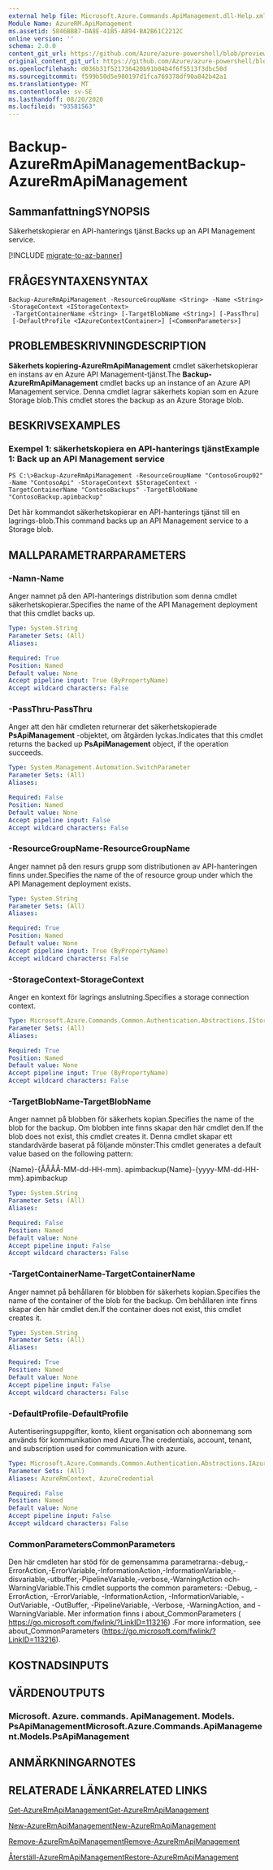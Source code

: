 ```yaml
---
external help file: Microsoft.Azure.Commands.ApiManagement.dll-Help.xml
Module Name: AzureRM.ApiManagement
ms.assetid: 5846BBB7-DA8E-41B5-A894-BA2B61C2212C
online version: ''
schema: 2.0.0
content_git_url: https://github.com/Azure/azure-powershell/blob/preview/src/ResourceManager/ApiManagement/Commands.ApiManagement/help/Backup-AzureRmApiManagement.md
original_content_git_url: https://github.com/Azure/azure-powershell/blob/preview/src/ResourceManager/ApiManagement/Commands.ApiManagement/help/Backup-AzureRmApiManagement.md
ms.openlocfilehash: d036b31f521736420b91b04b4f6f5513f3dbc50d
ms.sourcegitcommit: f599b50d5e980197d1fca769378df90a842b42a1
ms.translationtype: MT
ms.contentlocale: sv-SE
ms.lasthandoff: 08/20/2020
ms.locfileid: "93581563"
---
```

# <span data-ttu-id="e01f3-101">Backup-AzureRmApiManagement</span><span class="sxs-lookup"><span data-stu-id="e01f3-101">Backup-AzureRmApiManagement</span></span>

## <span data-ttu-id="e01f3-102">Sammanfattning</span><span class="sxs-lookup"><span data-stu-id="e01f3-102">SYNOPSIS</span></span>
<span data-ttu-id="e01f3-103">Säkerhetskopierar en API-hanterings tjänst.</span><span class="sxs-lookup"><span data-stu-id="e01f3-103">Backs up an API Management service.</span></span>

[!INCLUDE [migrate-to-az-banner](../../includes/migrate-to-az-banner.md)]

## <span data-ttu-id="e01f3-104">FRÅGESYNTAXEN</span><span class="sxs-lookup"><span data-stu-id="e01f3-104">SYNTAX</span></span>

```
Backup-AzureRmApiManagement -ResourceGroupName <String> -Name <String> -StorageContext <IStorageContext>
 -TargetContainerName <String> [-TargetBlobName <String>] [-PassThru]
 [-DefaultProfile <IAzureContextContainer>] [<CommonParameters>]
```

## <span data-ttu-id="e01f3-105">PROBLEMBESKRIVNING</span><span class="sxs-lookup"><span data-stu-id="e01f3-105">DESCRIPTION</span></span>
<span data-ttu-id="e01f3-106">**Säkerhets kopiering-AzureRmApiManagement** cmdlet säkerhetskopierar en instans av en Azure API Management-tjänst.</span><span class="sxs-lookup"><span data-stu-id="e01f3-106">The **Backup-AzureRmApiManagement** cmdlet backs up an instance of an Azure API Management service.</span></span>
<span data-ttu-id="e01f3-107">Denna cmdlet lagrar säkerhets kopian som en Azure Storage blob.</span><span class="sxs-lookup"><span data-stu-id="e01f3-107">This cmdlet stores the backup as an Azure Storage blob.</span></span>

## <span data-ttu-id="e01f3-108">BESKRIVS</span><span class="sxs-lookup"><span data-stu-id="e01f3-108">EXAMPLES</span></span>

### <span data-ttu-id="e01f3-109">Exempel 1: säkerhetskopiera en API-hanterings tjänst</span><span class="sxs-lookup"><span data-stu-id="e01f3-109">Example 1: Back up an API Management service</span></span>
```
PS C:\>Backup-AzureRmApiManagement -ResourceGroupName "ContosoGroup02" -Name "ContosoApi" -StorageContext $StorageContext -TargetContainerName "ContosoBackups" -TargetBlobName "ContosoBackup.apimbackup"
```

<span data-ttu-id="e01f3-110">Det här kommandot säkerhetskopierar en API-hanterings tjänst till en lagrings-blob.</span><span class="sxs-lookup"><span data-stu-id="e01f3-110">This command backs up an API Management service to a Storage blob.</span></span>

## <span data-ttu-id="e01f3-111">MALLPARAMETRAR</span><span class="sxs-lookup"><span data-stu-id="e01f3-111">PARAMETERS</span></span>

### <span data-ttu-id="e01f3-112">-Namn</span><span class="sxs-lookup"><span data-stu-id="e01f3-112">-Name</span></span>
<span data-ttu-id="e01f3-113">Anger namnet på den API-hanterings distribution som denna cmdlet säkerhetskopierar.</span><span class="sxs-lookup"><span data-stu-id="e01f3-113">Specifies the name of the API Management deployment that this cmdlet backs up.</span></span>

```yaml
Type: System.String
Parameter Sets: (All)
Aliases: 

Required: True
Position: Named
Default value: None
Accept pipeline input: True (ByPropertyName)
Accept wildcard characters: False
```

### <span data-ttu-id="e01f3-114">-PassThru</span><span class="sxs-lookup"><span data-stu-id="e01f3-114">-PassThru</span></span>
<span data-ttu-id="e01f3-115">Anger att den här cmdleten returnerar det säkerhetskopierade **PsApiManagement** -objektet, om åtgärden lyckas.</span><span class="sxs-lookup"><span data-stu-id="e01f3-115">Indicates that this cmdlet returns the backed up **PsApiManagement** object, if the operation succeeds.</span></span>

```yaml
Type: System.Management.Automation.SwitchParameter
Parameter Sets: (All)
Aliases: 

Required: False
Position: Named
Default value: None
Accept pipeline input: False
Accept wildcard characters: False
```

### <span data-ttu-id="e01f3-116">-ResourceGroupName</span><span class="sxs-lookup"><span data-stu-id="e01f3-116">-ResourceGroupName</span></span>
<span data-ttu-id="e01f3-117">Anger namnet på den resurs grupp som distributionen av API-hanteringen finns under.</span><span class="sxs-lookup"><span data-stu-id="e01f3-117">Specifies the name of the of resource group under which the API Management deployment exists.</span></span>

```yaml
Type: System.String
Parameter Sets: (All)
Aliases: 

Required: True
Position: Named
Default value: None
Accept pipeline input: True (ByPropertyName)
Accept wildcard characters: False
```

### <span data-ttu-id="e01f3-118">-StorageContext</span><span class="sxs-lookup"><span data-stu-id="e01f3-118">-StorageContext</span></span>
<span data-ttu-id="e01f3-119">Anger en kontext för lagrings anslutning.</span><span class="sxs-lookup"><span data-stu-id="e01f3-119">Specifies a storage connection context.</span></span>

```yaml
Type: Microsoft.Azure.Commands.Common.Authentication.Abstractions.IStorageContext
Parameter Sets: (All)
Aliases: 

Required: True
Position: Named
Default value: None
Accept pipeline input: True (ByPropertyName)
Accept wildcard characters: False
```

### <span data-ttu-id="e01f3-120">-TargetBlobName</span><span class="sxs-lookup"><span data-stu-id="e01f3-120">-TargetBlobName</span></span>
<span data-ttu-id="e01f3-121">Anger namnet på blobben för säkerhets kopian.</span><span class="sxs-lookup"><span data-stu-id="e01f3-121">Specifies the name of the blob for the backup.</span></span>
<span data-ttu-id="e01f3-122">Om blobben inte finns skapar den här cmdlet den.</span><span class="sxs-lookup"><span data-stu-id="e01f3-122">If the blob does not exist, this cmdlet creates it.</span></span>
<span data-ttu-id="e01f3-123">Denna cmdlet skapar ett standardvärde baserat på följande mönster:</span><span class="sxs-lookup"><span data-stu-id="e01f3-123">This cmdlet generates a default value based on the following pattern:</span></span> 

<span data-ttu-id="e01f3-124">{Name}-{ÅÅÅÅ-MM-dd-HH-mm}. apimbackup</span><span class="sxs-lookup"><span data-stu-id="e01f3-124">{Name}-{yyyy-MM-dd-HH-mm}.apimbackup</span></span>

```yaml
Type: System.String
Parameter Sets: (All)
Aliases: 

Required: False
Position: Named
Default value: None
Accept pipeline input: False
Accept wildcard characters: False
```

### <span data-ttu-id="e01f3-125">-TargetContainerName</span><span class="sxs-lookup"><span data-stu-id="e01f3-125">-TargetContainerName</span></span>
<span data-ttu-id="e01f3-126">Anger namnet på behållaren för blobben för säkerhets kopian.</span><span class="sxs-lookup"><span data-stu-id="e01f3-126">Specifies the name of the container of the blob for the backup.</span></span>
<span data-ttu-id="e01f3-127">Om behållaren inte finns skapar den här cmdlet den.</span><span class="sxs-lookup"><span data-stu-id="e01f3-127">If the container does not exist, this cmdlet creates it.</span></span>

```yaml
Type: System.String
Parameter Sets: (All)
Aliases: 

Required: True
Position: Named
Default value: None
Accept pipeline input: False
Accept wildcard characters: False
```

### <span data-ttu-id="e01f3-128">-DefaultProfile</span><span class="sxs-lookup"><span data-stu-id="e01f3-128">-DefaultProfile</span></span>
<span data-ttu-id="e01f3-129">Autentiseringsuppgifter, konto, klient organisation och abonnemang som används för kommunikation med Azure.</span><span class="sxs-lookup"><span data-stu-id="e01f3-129">The credentials, account, tenant, and subscription used for communication with azure.</span></span>

```yaml
Type: Microsoft.Azure.Commands.Common.Authentication.Abstractions.IAzureContextContainer
Parameter Sets: (All)
Aliases: AzureRmContext, AzureCredential

Required: False
Position: Named
Default value: None
Accept pipeline input: False
Accept wildcard characters: False
```

### <span data-ttu-id="e01f3-130">CommonParameters</span><span class="sxs-lookup"><span data-stu-id="e01f3-130">CommonParameters</span></span>
<span data-ttu-id="e01f3-131">Den här cmdleten har stöd för de gemensamma parametrarna:-debug,-ErrorAction,-ErrorVariable,-InformationAction,-InformationVariable,-disvariable,-utbuffer,-PipelineVariable,-verbose,-WarningAction och-WarningVariable.</span><span class="sxs-lookup"><span data-stu-id="e01f3-131">This cmdlet supports the common parameters: -Debug, -ErrorAction, -ErrorVariable, -InformationAction, -InformationVariable, -OutVariable, -OutBuffer, -PipelineVariable, -Verbose, -WarningAction, and -WarningVariable.</span></span> <span data-ttu-id="e01f3-132">Mer information finns i about_CommonParameters ( https://go.microsoft.com/fwlink/?LinkID=113216) .</span><span class="sxs-lookup"><span data-stu-id="e01f3-132">For more information, see about_CommonParameters (https://go.microsoft.com/fwlink/?LinkID=113216).</span></span>

## <span data-ttu-id="e01f3-133">KOSTNADS</span><span class="sxs-lookup"><span data-stu-id="e01f3-133">INPUTS</span></span>

## <span data-ttu-id="e01f3-134">VÄRDEN</span><span class="sxs-lookup"><span data-stu-id="e01f3-134">OUTPUTS</span></span>

### <span data-ttu-id="e01f3-135">Microsoft. Azure. commands. ApiManagement. Models. PsApiManagement</span><span class="sxs-lookup"><span data-stu-id="e01f3-135">Microsoft.Azure.Commands.ApiManagement.Models.PsApiManagement</span></span>

## <span data-ttu-id="e01f3-136">ANMÄRKNINGAR</span><span class="sxs-lookup"><span data-stu-id="e01f3-136">NOTES</span></span>

## <span data-ttu-id="e01f3-137">RELATERADE LÄNKAR</span><span class="sxs-lookup"><span data-stu-id="e01f3-137">RELATED LINKS</span></span>

[<span data-ttu-id="e01f3-138">Get-AzureRmApiManagement</span><span class="sxs-lookup"><span data-stu-id="e01f3-138">Get-AzureRmApiManagement</span></span>](./Get-AzureRmApiManagement.md)

[<span data-ttu-id="e01f3-139">New-AzureRmApiManagement</span><span class="sxs-lookup"><span data-stu-id="e01f3-139">New-AzureRmApiManagement</span></span>](./New-AzureRmApiManagement.md)

[<span data-ttu-id="e01f3-140">Remove-AzureRmApiManagement</span><span class="sxs-lookup"><span data-stu-id="e01f3-140">Remove-AzureRmApiManagement</span></span>](./Remove-AzureRmApiManagement.md)

[<span data-ttu-id="e01f3-141">Återställ-AzureRmApiManagement</span><span class="sxs-lookup"><span data-stu-id="e01f3-141">Restore-AzureRmApiManagement</span></span>](./Restore-AzureRmApiManagement.md)


